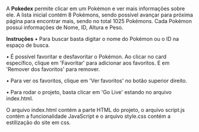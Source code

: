 A <b>Pokedex</b> permite clicar em um Pokémon e ver mais informações sobre ele. A lista inicial contém 8 Pokémons, sendo possível avançar para próxima página para encontrar mais, sendo no total 1025 Pokémons. Cada Pokémon possui informações de Nome, ID, Altura e Peso.

<b>Instruções</b>
• Para buscar basta digitar o nome do Pokémon ou o ID na espaço de busca.

• É possível favoritar e desfavoritar o Pokémon. Ao clicar no card específico, clique em 'Favoritar' para adicionar aos favoritos. E em 'Remover dos favoritos' para remover.

• Para ver os favoritos, clique em 'Ver favoritos' no botão superior direito.

• Para rodar o projeto, basta clicar em 'Go Live' estando no arquivo index.html.

O arquivo index.html contém a parte HTML do projeto, o arquivo script.js contém a funcionalidade JavaScript e o arquivo style.css contém a estilização do site em css.
